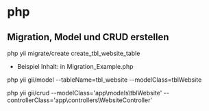 # php

Migration, Model und CRUD erstellen
------
php yii migrate/create create_tbl_website_table   
-  Beispiel Inhalt: in Migration_Example.php

php yii gii/model --tableName=tbl_website --modelClass=tblWebsite

php yii gii/crud --modelClass='app\models\tblWebsite' --controllerClass='app\controllers\WebsiteController'
